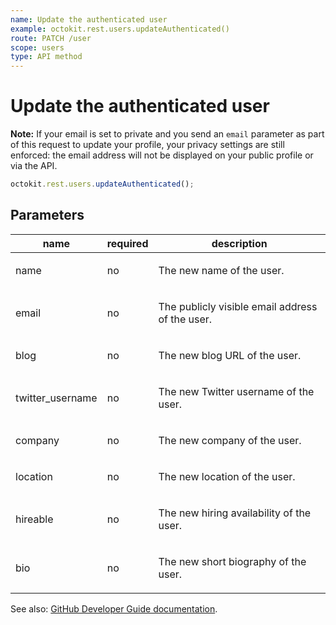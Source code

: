```yaml
---
name: Update the authenticated user
example: octokit.rest.users.updateAuthenticated()
route: PATCH /user
scope: users
type: API method
---
```


# Update the authenticated user

**Note:** If your email is set to private and you send an `email` parameter as part of this request to update your profile, your privacy settings are still enforced: the email address will not be displayed on your public profile or via the API.

```js
octokit.rest.users.updateAuthenticated();
```

## Parameters

<table>
  <thead>
    <tr>
      <th>name</th>
      <th>required</th>
      <th>description</th>
    </tr>
  </thead>
  <tbody>
    <tr><td>name</td><td>no</td><td>

The new name of the user.

</td></tr>
<tr><td>email</td><td>no</td><td>

The publicly visible email address of the user.

</td></tr>
<tr><td>blog</td><td>no</td><td>

The new blog URL of the user.

</td></tr>
<tr><td>twitter_username</td><td>no</td><td>

The new Twitter username of the user.

</td></tr>
<tr><td>company</td><td>no</td><td>

The new company of the user.

</td></tr>
<tr><td>location</td><td>no</td><td>

The new location of the user.

</td></tr>
<tr><td>hireable</td><td>no</td><td>

The new hiring availability of the user.

</td></tr>
<tr><td>bio</td><td>no</td><td>

The new short biography of the user.

</td></tr>
  </tbody>
</table>

See also: [GitHub Developer Guide documentation](https://docs.github.com/enterprise-cloud@latest//rest/reference/users/#update-the-authenticated-user).
